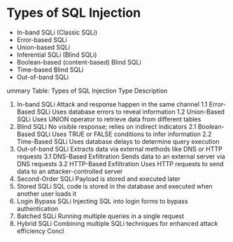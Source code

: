 # Types of SQL Injection
- In-band SQLi (Classic SQLi)
- Error-based SQLi
- Union-based SQLi
- Inferential SQLi (Blind SQLi)
- Boolean-based (content-based) Blind SQLi
- Time-based Blind SQLi
- Out-of-band SQLi



ummary Table: Types of SQL Injection
Type	Description
1. In-band SQLi	Attack and response happen in the same channel
1.1 Error-Based SQLi	Uses database errors to reveal information
1.2 Union-Based SQLi	Uses UNION operator to retrieve data from different tables
2. Blind SQLi	No visible response; relies on indirect indicators
2.1 Boolean-Based SQLi	Uses TRUE or FALSE conditions to infer information
2.2 Time-Based SQLi	Uses database delays to determine query execution
3. Out-of-band SQLi	Extracts data via external methods like DNS or HTTP requests
3.1 DNS-Based Exfiltration	Sends data to an external server via DNS requests
3.2 HTTP-Based Exfiltration	Uses HTTP requests to send data to an attacker-controlled server
4. Second-Order SQLi	Payload is stored and executed later
5. Stored SQLi	SQL code is stored in the database and executed when another user loads it
6. Login Bypass SQLi	Injecting SQL into login forms to bypass authentication
7. Batched SQLi	Running multiple queries in a single request
8. Hybrid SQLi	Combining multiple SQLi techniques for enhanced attack efficiency
Concl
